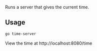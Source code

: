 Runs a server that gives the current time.

## Usage

```sh
go time-server
```

View the time at http://localhost:8080/time